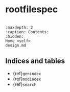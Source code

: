 # rootfilespec

```{include} ../README.md

```

```{toctree}
:maxdepth: 2
:caption: Contents:
:hidden:
Home <self>
design.md
```

## Indices and tables

- {ref}`genindex`
- {ref}`modindex`
- {ref}`search`
